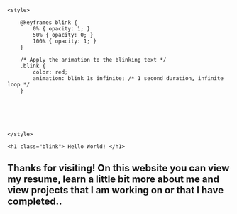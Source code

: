 
<html lang="en">
<head>
    <meta charset="UTF-8">
    <meta name="viewport" content="width=device-width, initial-scale=1.0">
    <title>Blinking Red Text</title>
    <title> Text Color</title>    
 
    <style>
        
        @keyframes blink {
            0% { opacity: 1; }
            50% { opacity: 0; }
            100% { opacity: 1; }
        }

        /* Apply the animation to the blinking text */
        .blink {
            color: red;
            animation: blink 1s infinite; /* 1 second duration, infinite loop */
        }

       
        
    
    
    
    </style>
</head>
<body>

    <h1 class="blink"> Hello World! </h1>
   <h2 style="font-size:  15 px;"> Thanks for visiting!  On this website you can view my resume, learn a little bit more about me and view projects that I am working on or that I have completed..</h2>
</body>
</html>
